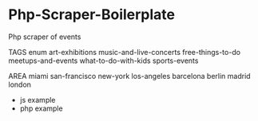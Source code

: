 # Php-Scraper-Boilerplate

Php scraper of events



TAGS enum 
	art-exhibitions
	music-and-live-concerts
	free-things-to-do
	meetups-and-events
	what-to-do-with-kids
	sports-events

AREA
	miami
	san-francisco
	new-york
	los-angeles
	barcelona
	berlin
	madrid
	london


- js example
- php example
